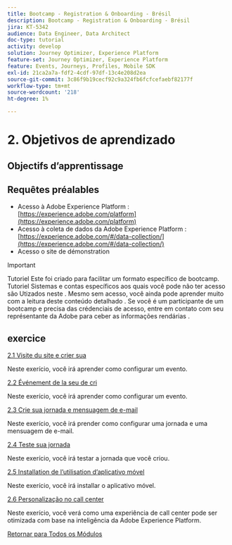 ```yaml
---
title: Bootcamp - Registration & Onboarding - Brésil
description: Bootcamp - Registration & Onboarding - Brésil
jira: KT-5342
audience: Data Engineer, Data Architect
doc-type: tutorial
activity: develop
solution: Journey Optimizer, Experience Platform
feature-set: Journey Optimizer, Experience Platform
feature: Events, Journeys, Profiles, Mobile SDK
exl-id: 21ca2a7a-fdf2-4cdf-97df-13c4e208d2ea
source-git-commit: 3c86f9b19cecf92c9a324fb6fcfcefaebf82177f
workflow-type: tm+mt
source-wordcount: '218'
ht-degree: 1%

---
```


# 2. Objetivos de aprendizado

## Objectifs d’apprentissage

## Requêtes préalables

- Acesso à Adobe Experience Platform : [https://experience.adobe.com/platform](https://experience.adobe.com/platform)
- Acesso à coleta de dados da Adobe Experience Platform : [https://experience.adobe.com/#/data-collection/](https://experience.adobe.com/#/data-collection/)
- Acesso o site de démonstration

>[!IMPORTANT]
>
>Tutoriel Este foi criado para facilitar um formato específico de bootcamp. Tutoriel Sistemas e contas específicos aos quais você pode não ter acesso são Utizados neste . Mesmo sem acesso, você ainda pode aprender muito com a leitura deste conteúdo detalhado . Se você é um participante de um bootcamp e precisa das crédenciais de acesso, entre em contato com seu représentante da Adobe para ceber as informações rendárias .

## exercice

[2.1 Visite du site e crier sua](./ex1.md)

Neste exerício, você irá aprender como configurar um evento.

[2.2 Événement de la seu de cri](./ex2.md)

Neste exerício, você irá aprender como configurar um evento.

[2.3 Crie sua jornada e mensuagem de e-mail](./ex3.md)

Neste exerício, você irá prender como configurar uma jornada e uma mensuagem de e-mail.

[2.4 Teste sua jornada](./ex4.md)

Neste exerício, você irá testar a jornada que você criou.

[2.5 Installation de l’utilisation d’aplicativo móvel](./ex5.md)

Neste exerício, você irá installar o aplicativo móvel.

[2.6 Personalização no call center](./ex6.md)

Neste exerício, você verá como uma experiência de call center pode ser otimizada com base na inteligência da Adobe Experience Platform.

[Retornar para Todos os Módulos](../../overview.md)
